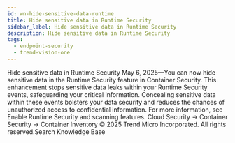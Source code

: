 ```yaml
---
id: wn-hide-sensitive-data-runtime
title: Hide sensitive data in Runtime Security
sidebar_label: Hide sensitive data in Runtime Security
description: Hide sensitive data in Runtime Security
tags:
  - endpoint-security
  - trend-vision-one
---
```


 Hide sensitive data in Runtime Security May 6, 2025—You can now hide sensitive data in the Runtime Security feature in Container Security. This enhancement stops sensitive data leaks within your Runtime Security events, safeguarding your critical information. Concealing sensitive data within these events bolsters your data security and reduces the chances of unauthorized access to confidential information. For more information, see Enable Runtime Security and scanning features. Cloud Security → Container Security → Container Inventory © 2025 Trend Micro Incorporated. All rights reserved.Search Knowledge Base